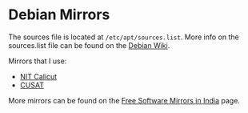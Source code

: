 # Debian Mirrors
The sources file is located at `/etc/apt/sources.list`. More info on the sources.list file can be found on the [Debian Wiki](https://wiki.debian.org/SourcesList).

Mirrors that I use:

- [NIT Calicut](https://mirror.nitc.ac.in/debian)
- [CUSAT](https://foss.cusat.ac.in/mirror/debian/)

More mirrors can be found on the [Free Software Mirrors in India](https://blog.sahilister.in/2024/10/free-software-mirrors-in-india/) page.